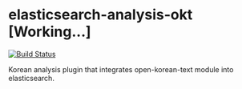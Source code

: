 # elasticsearch-analysis-okt [Working...]

[![Build Status](https://travis-ci.org/open-korean-text/elasticsearch-analysis-okt.svg?branch=master)](https://travis-ci.org/open-korean-text/elasticsearch-analysis-okt)

Korean analysis plugin that integrates open-korean-text module into elasticsearch.
